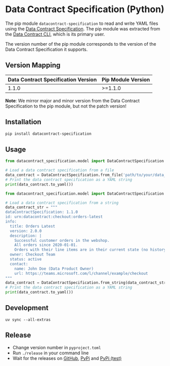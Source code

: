 # Data Contract Specification (Python)

The pip module `datacontract-specification` to read and write YAML files using the [Data Contract Specification](https://datacontract.com). The pip module was extracted from the [Data Contract CLI](https://github.com/datacontract/datacontract-cli), which is its primary user.

The version number of the pip module corresponds to the version of the Data Contract Specification it supports.

## Version Mapping

| Data Contract Specification Version | Pip Module Version |
|-------------------------------------|--------------------|
| 1.1.0                               | >=1.1.0            |

**Note**: We mirror major and minor version from the Data Contract Specification to the pip module, but not the patch version!

## Installation

```bash
pip install datacontract-specification
```

## Usage

```python
from datacontract_specification.model import DataContractSpecification

# Load a data contract specification from a file
data_contract = DataContractSpecification.from_file('path/to/your/data_contract.yaml')
# Print the data contract specification as a YAML string
print(data_contract.to_yaml())
```

```python
from datacontract_specification.model import DataContractSpecification

# Load a data contract specification from a string
data_contract_str = """
dataContractSpecification: 1.1.0
id: urn:datacontract:checkout:orders-latest
info:
  title: Orders Latest
  version: 2.0.0
  description: |
    Successful customer orders in the webshop.
    All orders since 2020-01-01.
    Orders with their line items are in their current state (no history included).
  owner: Checkout Team
  status: active
  contact:
    name: John Doe (Data Product Owner)
    url: https://teams.microsoft.com/l/channel/example/checkout
"""
data_contract = DataContractSpecification.from_string(data_contract_str)
# Print the data contract specification as a YAML string
print(data_contract.to_yaml())
```

## Development

```
uv sync --all-extras
```

## Release

- Change version number in `pyproject.toml`
- Run `./release` in your command line
- Wait for the releases on [GitHub](https://github.com/datacontract/datacontract-specification-python/releases), [PyPi](https://test.pypi.org/project/datacontract-specification/) and [PyPi (test)](https://test.pypi.org/project/datacontract-specification/)
